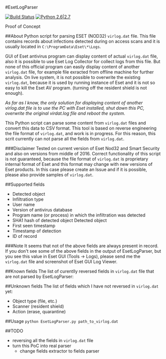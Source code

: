#EsetLogParser

[![Build Status](https://travis-ci.org/laciKE/EsetLogParser.svg?branch=master)](https://travis-ci.org/laciKE/EsetLogParser) [![Python 2.6|2.7](https://img.shields.io/badge/python-2.6|2.7-yellow.svg)](https://www.python.org/)

Proof of Concept

##About
Python script for parsing ESET (NOD32) `virlog.dat` file. This file contains records about infections detected during on access scans and it is usually located in `C:\ProgramData\Eset\*\Logs`.

GUI of Eset antivirus program can display content of actual `virlog.dat` file, also it is possible to use Eset Log Collector for collect logs from this file. But none of this official program can easily display content of another `virlog.dat` file, for example file exracted from offline machine for further analysis.
On live system, it is not possible to overwrite the existing `virlog.dat`, because it is used by running instance of Eset and it is not so easy to kill the Eset AV program. (turning off the resident shield is not enough).

*As far as I know, the only solution for displaying content of another virlog.dat file is to use the PC with Eset installed, shut down this PC, overwrite the original virdat.log file and reboot the system.*

This Python script can parse some content from `virlog.dat` files and convert this data to CSV format. This tool is based on reverse engineering the file format of `virlog.dat`, and work is in progress. For this reason, this scrit currently can not parse all the fields from `virlog.dat`.

###Disclaimer
Tested on current version of Eset Nod32 and Smart Security and also on versions from middle of 2016.
Correct functionality of this script is not guaranteed, because the file format of `virlog.dat` is proprietary internal format of Eset and this format may change with new versions of Eset products. In this case please create an Issue and if it is possible, please also provide samples of `virlog.dat`.

##Supported fields
- Detected object
- Infiltration type
- User name
- Version of antivirus database
- Program name (or process) in which the infiltration was detected
- SHA1 hash of detected object
 Detected object
- First seen timestamp
- Timestamp of detection
- ID of record

###Note
It seems that not of the above fields are always present in record. If you don't see some of the above fields in the output of EsetLogParser, but you see this value in Eset GUI (Tools -> Logs), please send me the `virlog.dat` file and screenshot of Eset GUI Log Viewer.

##Known fields
The list of curentlly reversed fields in `virlog.dat` file that are not parsed by EsetLogParser:

##Unknown fields
The list of fields which I have not reversed in `virlog.dat` yet:
- Object type (file, etc.)
- Scanner (resident shield)
- Action (erase, quarantine)

##Usage
`python EsetLogParser.py path_to_virlog.dat`

##TODO
- reversing all the fields in `virlog.dat` file
- turn this PoC into real parser
	- change fields extractor to fields parser
